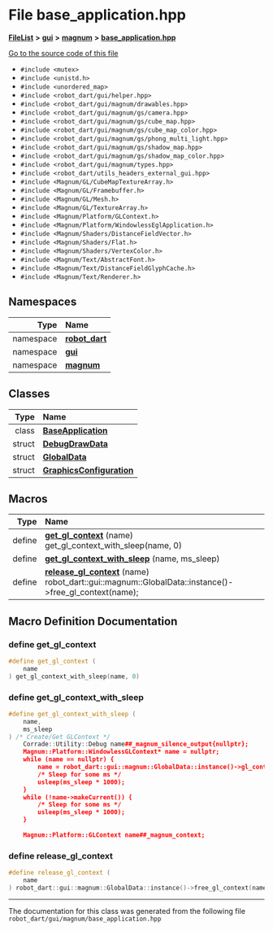 

# File base\_application.hpp



[**FileList**](files.md) **>** [**gui**](dir_6a9d4b7ec29c938d1d9a486c655cfc8a.md) **>** [**magnum**](dir_5d18adecbc10cabf3ca51da31f2acdd1.md) **>** [**base\_application.hpp**](base__application_8hpp.md)

[Go to the source code of this file](base__application_8hpp_source.md)



* `#include <mutex>`
* `#include <unistd.h>`
* `#include <unordered_map>`
* `#include <robot_dart/gui/helper.hpp>`
* `#include <robot_dart/gui/magnum/drawables.hpp>`
* `#include <robot_dart/gui/magnum/gs/camera.hpp>`
* `#include <robot_dart/gui/magnum/gs/cube_map.hpp>`
* `#include <robot_dart/gui/magnum/gs/cube_map_color.hpp>`
* `#include <robot_dart/gui/magnum/gs/phong_multi_light.hpp>`
* `#include <robot_dart/gui/magnum/gs/shadow_map.hpp>`
* `#include <robot_dart/gui/magnum/gs/shadow_map_color.hpp>`
* `#include <robot_dart/gui/magnum/types.hpp>`
* `#include <robot_dart/utils_headers_external_gui.hpp>`
* `#include <Magnum/GL/CubeMapTextureArray.h>`
* `#include <Magnum/GL/Framebuffer.h>`
* `#include <Magnum/GL/Mesh.h>`
* `#include <Magnum/GL/TextureArray.h>`
* `#include <Magnum/Platform/GLContext.h>`
* `#include <Magnum/Platform/WindowlessEglApplication.h>`
* `#include <Magnum/Shaders/DistanceFieldVector.h>`
* `#include <Magnum/Shaders/Flat.h>`
* `#include <Magnum/Shaders/VertexColor.h>`
* `#include <Magnum/Text/AbstractFont.h>`
* `#include <Magnum/Text/DistanceFieldGlyphCache.h>`
* `#include <Magnum/Text/Renderer.h>`













## Namespaces

| Type | Name |
| ---: | :--- |
| namespace | [**robot\_dart**](namespacerobot__dart.md) <br> |
| namespace | [**gui**](namespacerobot__dart_1_1gui.md) <br> |
| namespace | [**magnum**](namespacerobot__dart_1_1gui_1_1magnum.md) <br> |


## Classes

| Type | Name |
| ---: | :--- |
| class | [**BaseApplication**](classrobot__dart_1_1gui_1_1magnum_1_1BaseApplication.md) <br> |
| struct | [**DebugDrawData**](structrobot__dart_1_1gui_1_1magnum_1_1DebugDrawData.md) <br> |
| struct | [**GlobalData**](structrobot__dart_1_1gui_1_1magnum_1_1GlobalData.md) <br> |
| struct | [**GraphicsConfiguration**](structrobot__dart_1_1gui_1_1magnum_1_1GraphicsConfiguration.md) <br> |

















































## Macros

| Type | Name |
| ---: | :--- |
| define  | [**get\_gl\_context**](base__application_8hpp.md#define-get_gl_context) (name) get\_gl\_context\_with\_sleep(name, 0)<br> |
| define  | [**get\_gl\_context\_with\_sleep**](base__application_8hpp.md#define-get_gl_context_with_sleep) (name, ms\_sleep) <br> |
| define  | [**release\_gl\_context**](base__application_8hpp.md#define-release_gl_context) (name) robot\_dart::gui::magnum::GlobalData::instance()-&gt;free\_gl\_context(name);<br> |

## Macro Definition Documentation





### define get\_gl\_context 

```C++
#define get_gl_context (
    name
) get_gl_context_with_sleep(name, 0)
```






### define get\_gl\_context\_with\_sleep 

```C++
#define get_gl_context_with_sleep (
    name,
    ms_sleep
) /* Create/Get GLContext */                                                \
    Corrade::Utility::Debug name##_magnum_silence_output{nullptr};            \
    Magnum::Platform::WindowlessGLContext* name = nullptr;                    \
    while (name == nullptr) {                                                 \
        name = robot_dart::gui::magnum::GlobalData::instance()->gl_context(); \
        /* Sleep for some ms */                                               \
        usleep(ms_sleep * 1000);                                              \
    }                                                                         \
    while (!name->makeCurrent()) {                                            \
        /* Sleep for some ms */                                               \
        usleep(ms_sleep * 1000);                                              \
    }                                                                         \
                                                                              \
    Magnum::Platform::GLContext name##_magnum_context;
```






### define release\_gl\_context 

```C++
#define release_gl_context (
    name
) robot_dart::gui::magnum::GlobalData::instance()->free_gl_context(name);
```




------------------------------
The documentation for this class was generated from the following file `robot_dart/gui/magnum/base_application.hpp`

